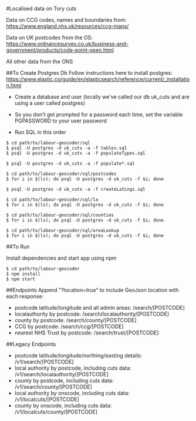 #Localised data on Tory cuts

Data on CCG codes, names and boundaries from: https://www.england.nhs.uk/resources/ccg-maps/

Data on UK postcodes from the OS: https://www.ordnancesurvey.co.uk/business-and-government/products/code-point-open.html

All other data from the ONS

##To Create Postgres Db
Follow instructions here to install postgres: https://www.elastic.co/guide/en/elasticsearch/reference/current/_installation.html

- Create a database and user (locally we've called our db uk_cuts and are using a user called postgres)

- So you don't get prompted for a password each time, set the variable PGPASSWORD to your user password

- Run SQL in this order
``` 
$ cd path/to/labour-geocoder/sql
$ psql -U postgres -d uk_cuts -a -f tables.sql
$ psql -U postgres -d uk_cuts -a -f populateTypes.sql

$ psql -U postgres -d uk_cuts -a -f populate*.sql

$ cd path/to/labour-geocoder/sql/postcodes
$ for i in $(ls); do psql -U postgres -d uk_cuts -f $i; done

$ psql -U postgres -d uk_cuts -a -f createLatLngs.sql

$ cd path/to/labour-geocoder/sql/la
$ for i in $(ls); do psql -U postgres -d uk_cuts -f $i; done

$ cd path/to/labour-geocoder/sql/counties
$ for i in $(ls); do psql -U postgres -d uk_cuts -f $i; done

$ cd path/to/labour-geocoder/sql/areaLookup
$ for i in $(ls); do psql -U postgres -d uk_cuts -f $i; done

```

##To Run

Install dependencies and start app using npm
```
$ cd path/to/labour-geocoder
$ npm install
$ npm start
```

##Endpoints
Append "?location=true" to include GeoJson location with each response:
- postcode latitude/longitude and all admin areas: /search/[POSTCODE]
- localauthority by postcode: /search/localauthority/[POSTCODE]
- county by postcode: /search/county/[POSTCODE]
- CCG by postcode: /search/ccg/[POSTCODE]
- nearest NHS Trust by postcode: /search/trust/[POSTCODE]


##Legacy Endpoints
- postcode latitude/longitude/northing/easting details: /v1/search/[POSTCODE]
- local authority by postcode, including cuts data: /v1/search/localauthority/[POSTCODE]
- county by postcode, including cuts data: /v1/search/county/[POSTCODE]
- local authority by onscode, including cuts data: /v1/localcuts/[POSTCODE]
- county by onscode, including cuts data: /v1/localcuts/county/[POSTCODE]